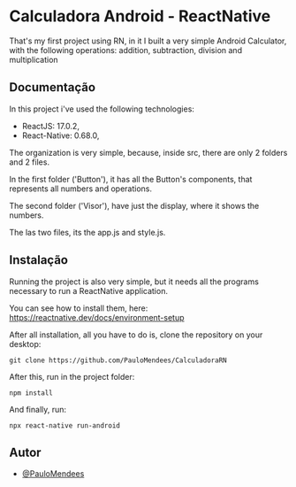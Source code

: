 
# Calculadora Android - ReactNative

That's my first project using RN, in it I built a very simple Android Calculator, with the following operations: addition, subtraction, division and multiplication




## Documentação

In this project i've used the following technologies:

- ReactJS: 17.0.2,
- React-Native: 0.68.0,

The organization is very simple, because, inside src, there are only 2 folders and 2 files.

In the first folder ('Button'), it has all the Button's components, that represents all numbers and operations.

The second folder ('Visor'), have just the display, where it shows the numbers.

The las two files, its the app.js and style.js.





## Instalação

Running the project is also very simple, but it needs all the programs necessary to run a ReactNative application.

You can see how to install them, here: https://reactnative.dev/docs/environment-setup

After all installation, all you have to do is, clone the repository on your desktop:

```git clone https://github.com/PauloMendees/CalculadoraRN```

After this, run in the project folder:

```npm install```

And finally, run:

```npx react-native run-android```


    
## Autor

- [@PauloMendees](https://github.com/PauloMendees)

